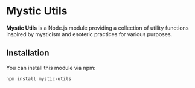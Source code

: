 # Mystic Utils

**Mystic Utils** is a Node.js module providing a collection of utility functions inspired by mysticism and esoteric practices for various purposes.

## Installation

You can install this module via npm:

```bash
npm install mystic-utils
